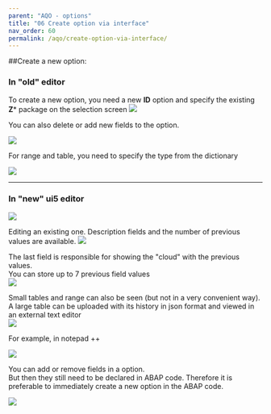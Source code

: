 ```yaml
---
parent: "AQO - options"
title: "06 Create option via interface"
nav_order: 60
permalink: /aqo/create-option-via-interface/
---
```

##Create a new option:

### In "old" editor

 To create a new option, you need a new **ID** option and specify the existing **Z*** package on the selection screen
 ![](https://raw.githubusercontent.com/wiki/bizhuka/aqo/src/06_create_old.png)

 You can also delete or add new fields to the option. 
 
 ![](https://raw.githubusercontent.com/wiki/bizhuka/aqo/src/06_add_param_old.png)

For range and table, you need to specify the type from the dictionary

![](https://raw.githubusercontent.com/wiki/bizhuka/aqo/src/06_add_range.png)

***

### In "new" ui5 editor

 ![](https://raw.githubusercontent.com/wiki/bizhuka/aqo/src/06_create_ui5.png)
 
Editing an existing one. Description fields and the number of previous values are available.
 ![](https://raw.githubusercontent.com/wiki/bizhuka/aqo/src/06_edit_ui5.png)
 
The last field is responsible for showing the "cloud" with the previous values.\
You can store up to 7 previous field values\
 ![](https://raw.githubusercontent.com/wiki/bizhuka/aqo/src/06_prev_values.png) 
 
Small tables and range can also be seen (but not in a very convenient way).\
A large table can be uploaded with its history in json format and viewed in an external text editor\
![](https://raw.githubusercontent.com/wiki/bizhuka/aqo/src/06_prev_range.png) 

For example, in notepad ++

![](https://raw.githubusercontent.com/wiki/bizhuka/aqo/src/06_notepad_2plus.png)

You can add or remove fields in a option.\
But then they still need to be declared in ABAP code. Therefore it is preferable to immediately create a new option in the ABAP code.

![](https://raw.githubusercontent.com/wiki/bizhuka/aqo/src/06_add_param.png)